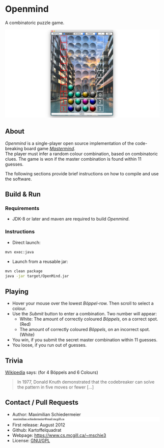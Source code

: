 # Openmind

A combinatoric puzzle game.

![Screenshot](markdowndoc/gameplay.png)

## About

*Openmind* is a single-player open source implementation of the code-breaking board game [*Mastermind*](https://en.wikipedia.org/wiki/Mastermind_(board_game)).  
The player must infer a random colour combination, based on combinatoric clues. The game is won if the master combination is found within 11 guesses.

The following sections provide brief instructions on how to compile and use the software.

## Build & Run

### Requirements

 * JDK-8 or later and maven are required to build *Openmind*.

### Instructions

 * Direct launch:  
```bash
mvn exec:java
```

 * Launch from a reusable jar:  
```bash
mvn clean package
java -jar target/OpenMind.jar
```

## Playing

 * Hover your mouse over the lowest *Böppel*-row. Then scroll to select a colour.
 * Use the *Submit* button to enter a combination. Two number will appear:
   * White: The amount of correctly coloured *Böppels*, on a correct spot. (Red)
   * The amount of correctly coloured *Böppels*, on an incorrect spot. (White)
 * You win, if you submit the secret master combination within 11 guesses.
 * You loose, if you run out of guesses.

## Trivia

[Wikipedia](https://en.wikipedia.org/wiki/Mastermind_(board_game)#Algorithms_and_strategies) says: (for 4 Böppels and 6 Colours)

> In 1977, Donald Knuth demonstrated that the codebreaker can solve the pattern in five moves or fewer [...]

## Contact / Pull Requests

 * Author: Maximilian Schiedermeier ![email](markdowndoc/email.png)
 * First release: August 2012
 * Github: Kartoffelquadrat
 * Webpage: https://www.cs.mcgill.ca/~mschie3
 * License: [GNU/GPL](https://www.gnu.org/licenses/gpl-3.0.en.html)
